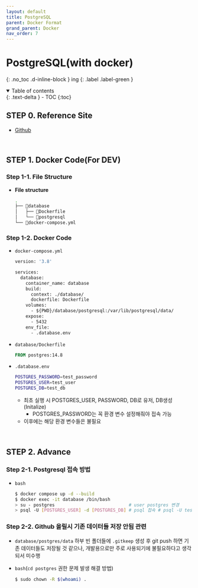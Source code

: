 ```yaml
---
layout: default
title: PostgreSQL
parent: Docker Format
grand_parent: Docker
nav_order: 7
---
```


# PostgreSQL(with docker)
{: .no_toc .d-inline-block }
ing
{: .label .label-green }

<details open markdown="block">
  <summary>
    Table of contents
  </summary>
  {: .text-delta }
- TOC
{:toc}
</details>
<!------------------------------------ STEP ------------------------------------>

## STEP 0. Reference Site

* [Github](https://github.com/merucode/form/tree/postgresql_basic)

<br>

## STEP 1. Docker Code(For DEV)

### Step 1-1. File Structure

* **File structure**

  ```bash
  .
  ├── 📁database
  │   ├── 📄Dockerfile
  │   └── 📁postgresql
  └── 📄docker-compose.yml
  ```

### Step 1-2. Docker Code

* `docker-compose.yml`

  ```dockerfile
  version: '3.8'
  
  services:
    database:
      container_name: database
      build:
        context: ./database/
        dockerfile: Dockerfile
      volumes:
        - ${PWD}/database/postgresql:/var/lib/postgresql/data/
      expose:
        - 5432
      env_file:
        - .database.env
  ```

* `database/Dockerfile`

  ```dockerfile
  FROM postgres:14.8
  ```

* `.database.env`

  ```bash
  POSTGRES_PASSWORD=test_password
  POSTGRES_USER=test_user
  POSTGRES_DB=test_db
  ```

  * 최초 실행 시 POSTGRES_USER, PASSWORD, DB로 유저, DB생성(Initalize)
    * POSTGRES_PASSWORD는 꼭 환경 변수 설정해줘야 접속 가능
  * 이후에는 해당 환경 변수들은 불필요

<br>

## STEP 2. Advance

### Step 2-1. Postgresql 접속 방법

* `bash`

  ```bash
  $ docker compose up -d --build
  $ docker exec -it database /bin/bash
  > su - postgres                            # user postgres 변경
  > psql -U [POSTGRES_USER] -d [POSTGRES_DB] # psql 접속 # psql -U test_user -d test_db;
  ```

### Step 2-2. Github 올릴시 기존 데이터들 저장 안됨 관련

* `database/postgres/data` 하부 빈 폴더들에 `.gitkeep` 생성 후 git push 하면 기존 데이터들도 저장될 것 같으나, 개발용으로만 주로 사용되기에 불필요하다고 생각되서 미수행

* `bash`(`cd postgres` 권한 문제 발생 해결 방법)

  ```bash
  $ sudo chown -R $(whoami) .
  ```